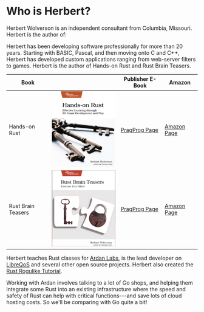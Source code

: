 # Who is Herbert?

Herbert Wolverson is an independent consultant from Columbia, Missouri. Herbert is the author of:

Herbert has been developing software professionally for more than 20 years. Starting with BASIC, Pascal, and then moving onto C and C++, Herbert has developed custom applications ranging from web-server filters to games. Herbert is the author of Hands-on Rust and Rust Brain Teasers.

| Book | | Publisher E-Book | Amazon |
|------|-| -----------------|--------|
| Hands-on Rust | ![](Hands-on-Rust.png) | [PragProg Page](https://pragprog.com/titles/hwrust/hands-on-rust/) | [Amazon Page](https://www.amazon.com/Hands-Rust-Effective-Learning-Development/dp/1680508164) |
| Rust Brain Teasers | ![](Rust-Brain-Teasers.png) | [PragProg Page](https://pragprog.com/titles/hwrustbrain/rust-brain-teasers/) | [Amazon Page](https://www.amazon.com/Rust-Brain-Teasers-Pragmatic-Programmers/dp/1680509179) |

Herbert teaches Rust classes for [Ardan Labs](https://www.ardanlabs.com/), is the lead developer on [LibreQoS](https://libreqos.io/) and several other open source projects. Herbert also created the [Rust Rogulike Tutorial](http://bfnightly.bracketproductions.com/).

Working with Ardan involves talking to a lot of Go shops, and helping them integrate some Rust into an existing infrastructure where the speed and safety of Rust can help with critical functions---and save lots of cloud hosting costs. So we'll be comparing with Go quite a bit!
